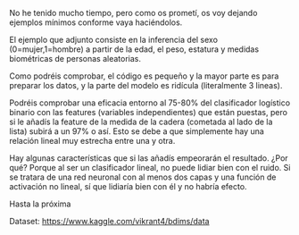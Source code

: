 No he tenido mucho tiempo, pero como os prometí, os voy dejando ejemplos mínimos conforme vaya haciéndolos.

El ejemplo que adjunto consiste en la inferencia del sexo (0=mujer,1=hombre) a partir de la edad, el peso, estatura y medidas biométricas de personas aleatorias.

Como podréis comprobar, el código es pequeño y la mayor parte es para preparar los datos, y la parte del modelo es ridícula (literalmente 3 lineas).

Podréis comprobar una eficacia entorno al 75-80% del clasificador logístico binario con las features (variables independientes) que están puestas, pero si le añadís la feature de la medida de la cadera (cometada al lado de la lista) subirá a un 97% o así. Esto se debe a que simplemente hay una relación lineal muy estrecha entre una y otra. 

Hay algunas características que si las añadís empeorarán el resultado. ¿Por qué? Porque al ser un clasificador lineal, no puede lidiar bien con el ruido. Si se tratara de una red neuronal con al menos dos capas y una función de activación no lineal, sí que lidiaría bien con él y no habría efecto.

Hasta la próxima


Dataset: https://www.kaggle.com/vikrant4/bdims/data
